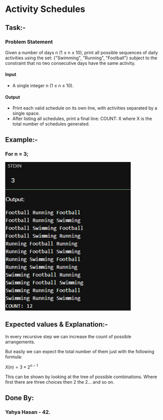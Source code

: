 # Activity Schedules
## Task:-
### Problem Statement
Given a number of days n (1 ≤ n ≤ 10), print all possible sequences of daily activities using the set:
{"Swimming", "Running", "Football"}
subject to the constraint that no two consecutive days have the same activity.
#### Input
 * A single integer n (1 ≤ n ≤ 10).
#### Output
 * Print each valid schedule on its own line, with activities separated by a single space.
 * After listing all schedules, print a final line: COUNT: X where X is the total number of schedules generated.

## Example:-
### For n = 3;
![Ex: n = 3](./in_out.PNG)

## Expected values & Explanation:-
In every recursive step we can increase the count of possible arrangements.

But easily we can expect the total number of them just with the following formula:

$X(n) = 3 \times 2^{n-1}$

This can be shown by looking at the tree of possible combinations.
Where first there are three choices then 2 the 2... and so on.


## Done By:
### Yahya Hasan - 42.
